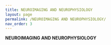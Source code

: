 ```yaml
---
title: NEUROIMAGING AND NEUROPHYSIOLOGY
layout: page
permalink: /NEUROIMAGING AND NEUROPHYSIOLOGY/
nav_order: 3
---
```


**NEUROIMAGING AND NEUROPHYSIOLOGY**
